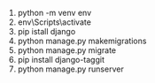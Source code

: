  1) python -m venv env     
 2) env\Scripts\activate
 3) pip istall django
 4) python manage.py makemigrations
 5) python manage.py migrate
 6) pip install django-taggit
 7) python manage.py runserver  
